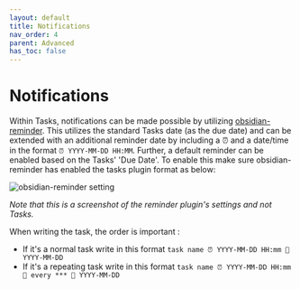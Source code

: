 ```yaml
---
layout: default
title: Notifications
nav_order: 4
parent: Advanced
has_toc: false
---
```


# Notifications

Within Tasks, notifications can be made possible by utilizing [obsidian-reminder](https://github.com/uphy/obsidian-reminder).
This utilizes the standard Tasks date (as the due date) and can be extended with an additional reminder date by including a ⏰ and a date/time in the format `⏰ YYYY-MM-DD HH:MM`.
Further, a default reminder can be enabled based on the Tasks' 'Due Date'.
To enable this make sure obsidian-reminder has enabled the tasks plugin format as below:

![obsidian-reminder setting](https://github.com/schemar/obsidian-tasks/raw/main/resources/screenshots/reminder.png)

*Note that this is a screenshot of the reminder plugin's settings and not Tasks.*

When writing the task, the order is important :
- If it's a normal task write in this format `task name ⏰ YYYY-MM-DD HH:mm 📅 YYYY-MM-DD`
- If it's a repeating task write in this format `task name ⏰ YYYY-MM-DD HH:mm  🔁 every *** 📅 YYYY-MM-DD`
